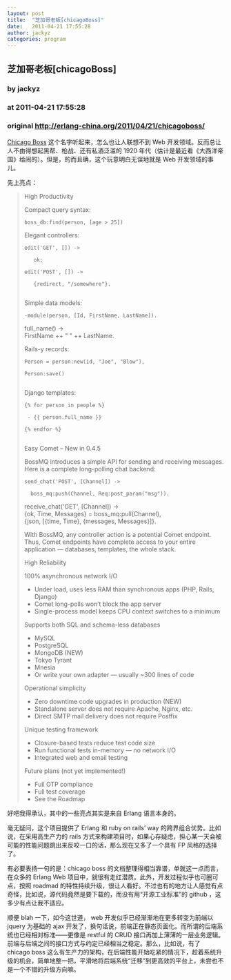 ```yaml
---
layout: post
title:  "芝加哥老板[chicagoBoss]"
date:   2011-04-21 17:55:28
author: jackyz
categories: program
---
```


## 芝加哥老板[chicagoBoss]
### by jackyz
### at 2011-04-21 17:55:28
### original <http://erlang-china.org/2011/04/21/chicagoboss/>

<p><a href="http://www.chicagoboss.org/">Chicago Boss</a> 这个名字听起来，怎么也让人联想不到 Web 开发领域。反而总让人不由得想起黑帮、枪战、还有私酒泛滥的 1920 年代（估计是最近看《大西洋帝国》给闹的）。但是，的而且确，这个玩意明白无误地就是 Web 开发领域的事儿。</p>
<p>先上亮点：</p>
<blockquote><p>
High Productivity</p>
<p>Compact query syntax:</p>
<p><code>boss_db:find(person, [age &gt; 25])</code></p>
<p>Elegant controllers:</p>
<p><code>edit(&#39;GET&#39;, []) -&gt;<br>
   ok;<br>
edit(&#39;POST&#39;, []) -&gt;<br>
   {redirect, "/somewhere"}.<br>
</code></p>
<p>Simple data models:</p>
<p><code>-module(person, [Id, FirstName, LastName]).</code></p>
<p>full_name() -&gt;<br>
    FirstName ++ " " ++ LastName.<br>
</p>
<p>Rails-y records:</p>
<p><code>Person = person:new(id, "Joe", "Blow"),<br>
Person:save()<br>
</code></p>
<p>Django templates:</p>
<p><code>{% for person in people %}<br>
 - {{ person.full_name }}<br>
{% endfor %}<br>
</code></p>
<p>Easy Comet – New in 0.4.5</p>
<p>BossMQ introduces a simple API for sending and receiving messages. Here is a complete long-polling chat backend:</p>
<p><code>send_chat(&#39;POST&#39;, [Channel]) -&gt;<br>
  boss_mq:push(Channel, Req:post_param("msg")).</code></p>
<p>receive_chat(&#39;GET&#39;, [Channel]) -&gt;<br>
  {ok, Time, Messages} = boss_mq:pull(Channel),<br>
  {json, [{time, Time}, {messages, Messages}]}.<br>
</p>
<p>With BossMQ, any controller action is a potential Comet endpoint. Thus, Comet endpoints have complete access to your entire application — databases, templates, the whole stack.</p>
<p>High Reliability</p>
<p>100% asynchronous network I/O</p>
<ul>
<li>Under load, uses less RAM than synchronous apps (PHP, Rails, Django)</li>
<li>Comet long-polls won’t block the app server</li>
<li>Single-process model keeps CPU context switches to a minimum</li>
</ul>
<p>Supports both SQL and schema-less databases</p>
<ul>
<li>MySQL</li>
<li>PostgreSQL</li>
<li>MongoDB (NEW)</li>
<li>Tokyo Tyrant</li>
<li>Mnesia</li>
<li>Or write your own adapter — usually ~300 lines of code</li>
</ul>
<p>Operational simplicity</p>
<ul>
<li>Zero downtime code upgrades in production (NEW)</li>
<li>Standalone server does not require Apache, Nginx, etc.</li>
<li>Direct SMTP mail delivery does not require Postfix</li>
</ul>
<p>Unique testing framework</p>
<ul>
<li>Closure-based tests reduce test code size</li>
<li>Run functional tests in-memory — no network I/O</li>
<li>Integrated web and email testing</li>
</ul>
<p>Future plans (not yet implemented!)</p>
<ul>
<li>Full OTP compliance</li>
<li>Full test coverage</li>
<li>See the Roadmap</li>
</ul>
</blockquote>
<p>好吧我得承认，其中的一些亮点其实是来自 Erlang 语言本身的。</p>
<p>毫无疑问，这个项目提供了 Erlang 和 ruby on rails’ way 的跨界组合优势。比如说，在采用高生产力的 rails 方式来构建项目时，如果心存疑虑，担心某一天会被可能的性能问题跳出来反咬一口的话，那么现在又多了一个具有 FP 风格的选择了。</p>
<p>有必要表扬一句的是：chicago boss 的文档整理得相当靠谱，单就这一点而言，在众多的 Erlang Web 项目中，就很有走红潜质。此外，开发过程似乎也可圈可点，按照 roadmad 的特性持续升级，很让人看好。不过也有的地方让人感觉有点奇怪，比如说，源代码竟然是要下载的，而没有用“开源工业标准”的 github ，这多少有点让我不适应。</p>
<p>顺便 blah 一下，如今这世道， web 开发似乎已经渐渐地在更多转变为前端以 jquery 为基础的 ajax 开发了，换句话说，前端正在静态页面化。而所谓的后端系统也已经相对标准——更像是 restful 的 CRUD 接口再加上薄薄的一层业务逻辑。前端与后端之间的接口方式与约定已经相当之稳定。那么，比如说，有了 chicago boss 这么有生产力的架构，在后端性能开始吃紧的情况下，趁着系统升级的机会，简单地整一把，平滑地将后端系统“迁移”到更高效的平台上，未尝也不是一个不错的升级方向嘛。</p>